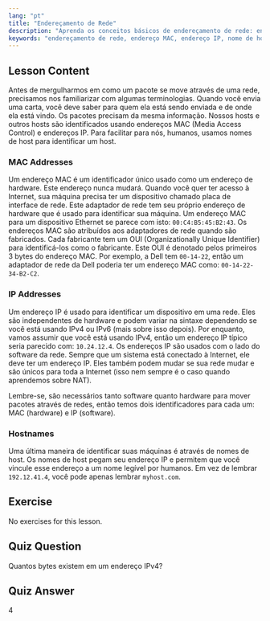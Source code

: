 ```yaml
---
lang: "pt"
title: "Endereçamento de Rede"
description: "Aprenda os conceitos básicos de endereçamento de rede: endereços MAC vs. IP e nomes de host. Entenda como os dispositivos se comunicam em uma rede. Comece sua jornada de rede Linux!"
keywords: "endereçamento de rede, endereço MAC, endereço IP, nome de host, rede Linux, iniciante, tutorial, guia"
---
```


## Lesson Content

Antes de mergulharmos em como um pacote se move através de uma rede, precisamos nos familiarizar com algumas terminologias. Quando você envia uma carta, você deve saber para quem ela está sendo enviada e de onde ela está vindo. Os pacotes precisam da mesma informação. Nossos hosts e outros hosts são identificados usando endereços MAC (Media Access Control) e endereços IP. Para facilitar para nós, humanos, usamos nomes de host para identificar um host.

### MAC Addresses

Um endereço MAC é um identificador único usado como um endereço de hardware. Este endereço nunca mudará. Quando você quer ter acesso à Internet, sua máquina precisa ter um dispositivo chamado placa de interface de rede. Este adaptador de rede tem seu próprio endereço de hardware que é usado para identificar sua máquina. Um endereço MAC para um dispositivo Ethernet se parece com isto: `00:C4:B5:45:B2:43`. Os endereços MAC são atribuídos aos adaptadores de rede quando são fabricados. Cada fabricante tem um OUI (Organizationally Unique Identifier) para identificá-los como o fabricante. Este OUI é denotado pelos primeiros 3 bytes do endereço MAC. Por exemplo, a Dell tem `00-14-22`, então um adaptador de rede da Dell poderia ter um endereço MAC como: `00-14-22-34-B2-C2`.

### IP Addresses

Um endereço IP é usado para identificar um dispositivo em uma rede. Eles são independentes de hardware e podem variar na sintaxe dependendo se você está usando IPv4 ou IPv6 (mais sobre isso depois). Por enquanto, vamos assumir que você está usando IPv4, então um endereço IP típico seria parecido com: `10.24.12.4`. Os endereços IP são usados com o lado do software da rede. Sempre que um sistema está conectado à Internet, ele deve ter um endereço IP. Eles também podem mudar se sua rede mudar e são únicos para toda a Internet (isso nem sempre é o caso quando aprendemos sobre NAT).

Lembre-se, são necessários tanto software quanto hardware para mover pacotes através de redes, então temos dois identificadores para cada um: MAC (hardware) e IP (software).

### Hostnames

Uma última maneira de identificar suas máquinas é através de nomes de host. Os nomes de host pegam seu endereço IP e permitem que você vincule esse endereço a um nome legível por humanos. Em vez de lembrar `192.12.41.4`, você pode apenas lembrar `myhost.com`.

## Exercise

No exercises for this lesson.

## Quiz Question

Quantos bytes existem em um endereço IPv4?

## Quiz Answer

4
